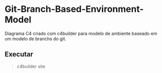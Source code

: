 # Git-Branch-Based-Environment-Model
Diagrama C4 criado com c4builder para modelo de ambiente baseado em um modelo de branchs do git.

## Executar
> c4builder site